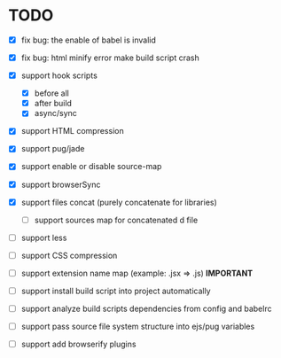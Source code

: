 # TODO

- [x] fix bug: the enable of babel is invalid
- [x] fix bug: html minify error make build script crash

- [x] support hook scripts
	- [x] before all
	- [x] after build
	- [x] async/sync
- [x] support HTML compression
- [x] support pug/jade
- [x] support enable or disable source-map
- [x] support browserSync
- [x] support files concat (purely concatenate for libraries)
	- [ ] support sources map for concatenated d file
- [ ] support less
- [ ] support CSS compression
- [ ] support extension name map (example: .jsx => .js) **IMPORTANT**
- [ ] support install build script into project automatically 
- [ ] support analyze build scripts dependencies from config and babelrc
- [ ] support pass source file system structure into ejs/pug variables
- [ ] support add browserify plugins
